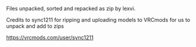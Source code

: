Files unpacked, sorted and repacked as zip by lexvi.

Credits to sync1211 for ripping and uploading models to VRCmods for us to unpack and add to zips

https://vrcmods.com/user/sync1211